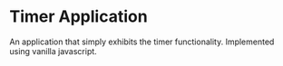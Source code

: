 # Timer Application #

An application that simply exhibits the timer functionality. Implemented using vanilla javascript.
